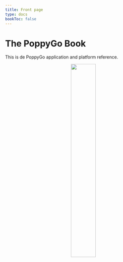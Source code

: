 ```yaml
---
title: Front page
type: docs
bookToc: false
---
```


# The PoppyGo Book

This is de PoppyGo application and platform reference.

<center><img src="/poppygo-book/logo-banner.svg" width=40% /></center>

